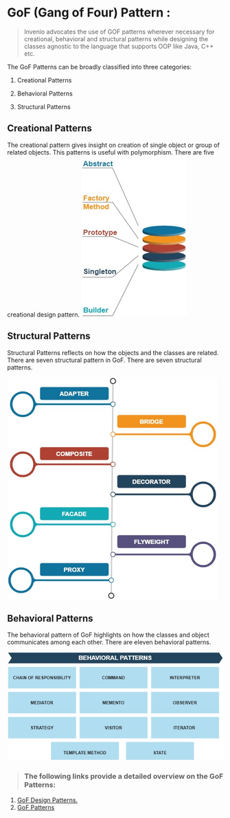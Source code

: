 # GoF (Gang of Four) Pattern :

>Invenio advocates the use of GOF patterns wherever necessary for creational, behavioral and structural patterns while designing the classes agnostic to the language that supports OOP like Java, C++ etc.

The GoF Patterns can be broadly classified into three categories:

1. Creational Patterns

2. Behavioral Patterns

3. Structural Patterns


## Creational Patterns

The creational pattern gives insight on creation of single object or group of related objects. This patterns is useful with polymorphism.  There are five creational design pattern.
![The following diagram shows the integration of the static code analysis factor in the pipeline.](docs/docs-images/GOF_Creational.jpg)

##  Structural Patterns

Structural Patterns reflects on how the objects and the classes are related. There are seven structural pattern in GoF. There are seven structural patterns.

![The following diagram shows the integration of the static code analysis factor in the pipeline.](docs/docs-images/GOF_Structural.jpg)

## Behavioral Patterns

The behavioral pattern of GoF highlights on how the classes and object communicates among each other. There are eleven behavioral patterns. 

![The following diagram shows the integration of the static code analysis factor in the pipeline.](docs/docs-images/GOF_Behavioral.jpg)


> ### The following links provide a detailed overview on the GoF Patterns:

1. [GoF Design Patterns.](http://www.blackwasp.co.uk/gofpatterns.aspx)
2. [GoF Patterns](https://www.gofpatterns.com/design-patterns/module2/three-types-design-patterns.php)
